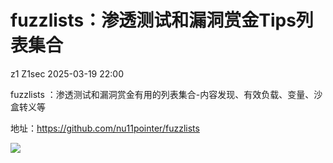 #  fuzzlists：渗透测试和漏洞赏金Tips列表集合   
z1  Z1sec   2025-03-19 22:00  
  
fuzzlists ：渗透测试和漏洞赏金有用的列表集合-内容发现、有效负载、变量、沙盒转义等  
  
地址：https://github.com/nu11pointer/fuzzlists  
  
![](https://mmbiz.qpic.cn/mmbiz_png/bnXduaibt5TEkscdgw6yLaCdo7Q4DSVS4Cvy1hpIVJ2VQLgOCMyOic2UVibZ0D1tPckIfg2NcMFevLaicqj1JbZ7LQ/640?wx_fmt=png&from=appmsg "")  
  
  
